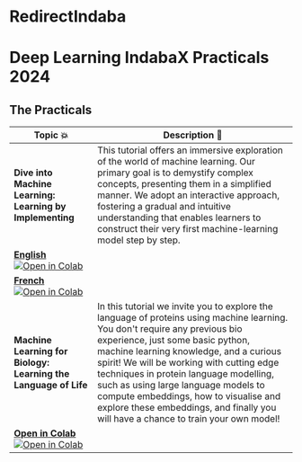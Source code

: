 # RedirectIndaba

# Deep Learning IndabaX Practicals 2024

## The Practicals

| Topic 💥 | Description 📝 |
| --- | --- |
| **Dive into Machine Learning: Learning by Implementing** | This tutorial offers an immersive exploration of the world of machine learning. Our primary goal is to demystify complex concepts, presenting them in a simplified manner. We adopt an interactive approach, fostering a gradual and intuitive understanding that enables learners to construct their very first machine-learning model step by step. |
| [**English**](https://colab.research.google.com) [![Open in Colab](https://colab.research.google.com/assets/colab-badge.svg)](https://colab.research.google.com) | &nbsp; |
| [**French**](https://colab.research.google.com) [![Open in Colab](https://colab.research.google.com/assets/colab-badge.svg)](https://colab.research.google.com) | &nbsp; |
| **Machine Learning for Biology: Learning the Language of Life** | In this tutorial we invite you to explore the language of proteins using machine learning. You don't require any previous bio experience, just some basic python, machine learning knowledge, and a curious spirit! We will be working with cutting edge techniques in protein language modelling, such as using large language models to compute embeddings, how to visualise and explore these embeddings, and finally you will have a chance to train your own model! |
| [**Open in Colab**](https://colab.research.google.com) [![Open in Colab](https://colab.research.google.com/assets/colab-badge.svg)]([https://colab.research.google.com](https://drive.google.com/file/d/1iGCN0iVBWH5rjgxFvMbvCGID7mI-jtyU/view?usp=sharing)) | &nbsp; |

